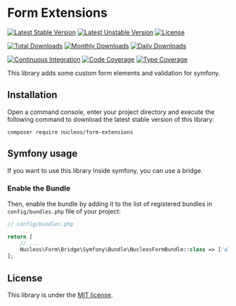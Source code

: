 Form Extensions
===============
[![Latest Stable Version](https://poser.pugx.org/nucleos/form-extensions/v/stable)](https://packagist.org/packages/nucleos/form-extensions)
[![Latest Unstable Version](https://poser.pugx.org/nucleos/form-extensions/v/unstable)](https://packagist.org/packages/nucleos/form-extensions)
[![License](https://poser.pugx.org/nucleos/form-extensions/license)](LICENSE.md)

[![Total Downloads](https://poser.pugx.org/nucleos/form-extensions/downloads)](https://packagist.org/packages/nucleos/form-extensions)
[![Monthly Downloads](https://poser.pugx.org/nucleos/form-extensions/d/monthly)](https://packagist.org/packages/nucleos/form-extensions)
[![Daily Downloads](https://poser.pugx.org/nucleos/form-extensions/d/daily)](https://packagist.org/packages/nucleos/form-extensions)

[![Continuous Integration](https://github.com/nucleos/nucleos-form-extensions/workflows/Continuous%20Integration/badge.svg?event=push)](https://github.com/nucleos/nucleos-form-extensions/actions?query=workflow%3A"Continuous+Integration"+event%3Apush)
[![Code Coverage](https://codecov.io/gh/nucleos/nucleos-form-extensions/graph/badge.svg)](https://codecov.io/gh/nucleos/nucleos-form-extensions)
[![Type Coverage](https://shepherd.dev/github/nucleos/nucleos-form-extensions/coverage.svg)](https://shepherd.dev/github/nucleos/nucleos-form-extensions)

This library adds some custom form elements and validation for symfony.

## Installation

Open a command console, enter your project directory and execute the following command to download the latest stable version of this library:

```
composer require nucleos/form-extensions
```

## Symfony usage

If you want to use this library inside symfony, you can use a bridge.

### Enable the Bundle

Then, enable the bundle by adding it to the list of registered bundles in `config/bundles.php` file of your project:

```php
// config/bundles.php

return [
    // ...
    Nucleos\Form\Bridge\Symfony\Bundle\NucleosFormBundle::class => ['all' => true],
];
```

## License

This library is under the [MIT license](LICENSE.md).
